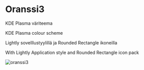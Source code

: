 # Oranssi3
KDE Plasma väriteema

KDE Plasma colour scheme

Lightly sovelllustyylillä ja Rounded Rectangle ikoneilla

With Lightly Application style and Rounded Rectangle icon pack

![oranssi3](https://user-images.githubusercontent.com/73434605/153762986-18dd8768-113d-455b-b081-5093e6592d40.png)
